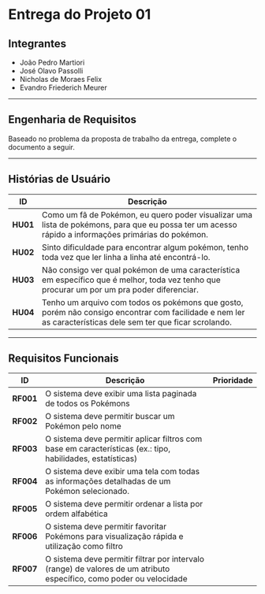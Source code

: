 # Entrega do Projeto 01

## Integrantes
- João Pedro Martiori  
- José Olavo Passolli  
- Nicholas de Moraes Felix  
- Evandro Friederich Meurer  

---

## Engenharia de Requisitos
Baseado no problema da proposta de trabalho da entrega, complete o documento a seguir.

---

## Histórias de Usuário

| ID   | Descrição |
|------|-----------|
| **HU01** | Como um fã de Pokémon, eu quero poder visualizar uma lista de pokémons, para que eu possa ter um acesso rápido a informações primárias do pokémon. |
| **HU02** | Sinto dificuldade para encontrar algum pokémon, tenho toda vez que ler linha a linha até encontrá-lo. |
| **HU03** | Não consigo ver qual pokémon de uma característica em específico que é melhor, toda vez tenho que procurar um por um pra poder diferenciar. |
| **HU04** | Tenho um arquivo com todos os pokémons que gosto, porém não consigo encontrar com facilidade e nem ler as características dele sem ter que ficar scrolando. |

---

## Requisitos Funcionais

| ID     | Descrição | Prioridade |
|--------|-----------|------------|
| **RF001** | O sistema deve exibir uma lista paginada de todos os Pokémons | |
| **RF002** | O sistema deve permitir buscar um Pokémon pelo nome | |
| **RF003** | O sistema deve permitir aplicar filtros com base em características (ex.: tipo, habilidades, estatísticas) | |
| **RF004** | O sistema deve exibir uma tela com todas as informações detalhadas de um Pokémon selecionado. | |
| **RF005** | O sistema deve permitir ordenar a lista por ordem alfabética | |
| **RF006** | O sistema deve permitir favoritar Pokémons para visualização rápida e utilização como filtro | |
| **RF007** | O sistema deve permitir filtrar por intervalo (range) de valores de um atributo específico, como poder ou velocidade | |
